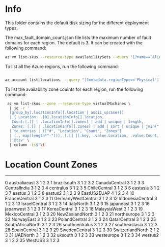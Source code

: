 # Info

This folder contains the default disk sizing for the different deployment types.

The max_fault_domain_count.json file lists the maximum number of fault domains for each region. The default is 3. It can be created with the following command:

```bash
az vm list-skus --resource-type availabilitySets --query '[?name==`Aligned`].{Location:locationInfo[0].location, MaximumFaultDomainCount:capabilities[0].value}'
```

To list all the Azure regions, run the following command:

```bash

az account list-locations  --query "[?metadata.regionType=='Physical'].name -o Table"

```

To list the availability zone couints for each region, run the following command:

```bash
 az vm list-skus --zone --resource-type virtualMachines \
  | jq -r '
  [group_by(.locationInfo[].location | ascii_upcase)[]
  | { Location: .[0].locationInfo[].location,
   Count:[.[] | .locationInfo[].zones] | add | unique | length,
   Zones: [.[] | .locationInfo[].zones] | add | sort | unique | join(" ") }]
  | to_entries | (["#", "Location", "Count", "Zones"]
  | (., map(length*"-"))), (.[] |[.key, .value.Location, .value.Count, .value.Zones])
  | @tsv' \
  | column -ts$'\t'
```

#   Location            Count  Zones
-   --------            -----  -----
0   australiaeast       3      1 2 3
1   brazilsouth         3      1 2 3
2   CanadaCentral       3      1 2 3
3   CentralIndia        3      1 2 3
4   centralus           3      1 2 3
5   ChileCentral        3      1 2 3
6   eastasia            3      1 2 3
7   eastus              3      1 2 3
8   eastus2             3      1 2 3
9   EastUS2EUAP         4      1 2 3 4
10  FranceCentral       3      1 2 3
11  GermanyWestCentral  3      1 2 3
12  IndonesiaCentral    3      1 2 3
13  IsraelCentral       3      1 2 3
14  ItalyNorth          3      1 2 3
15  japaneast           3      1 2 3
16  japanwest           3      1 2 3
17  KoreaCentral        3      1 2 3
18  MalaysiaWest        3      1 2 3
19  MexicoCentral       3      1 2 3
20  NewZealandNorth     3      1 2 3
21  northeurope         3      1 2 3
22  NorwayEast          3      1 2 3
23  PolandCentral       3      1 2 3
24  QatarCentral        3      1 2 3
25  SouthAfricaNorth    3      1 2 3
26  southcentralus      3      1 2 3
27  southeastasia       3      1 2 3
28  SpainCentral        3      1 2 3
29  SwedenCentral       3      1 2 3
30  SwitzerlandNorth    3      1 2 3
31  UAENorth            3      1 2 3
32  uksouth             3      1 2 3
33  westeurope          3      1 2 3
34  westus2             3      1 2 3
35  WestUS3             3      1 2 3